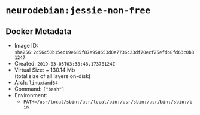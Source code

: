 # `neurodebian:jessie-non-free`

## Docker Metadata

- Image ID: `sha256:2d56c50b154d19e685f87e958653d0e7736c23df70ecf25efdb8fd63c0b81247`
- Created: `2019-03-05T03:38:48.17378124Z`
- Virtual Size: ~ 130.14 Mb  
  (total size of all layers on-disk)
- Arch: `linux`/`amd64`
- Command: `["bash"]`
- Environment:
  - `PATH=/usr/local/sbin:/usr/local/bin:/usr/sbin:/usr/bin:/sbin:/bin`
